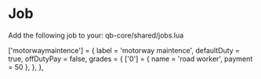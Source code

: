 # Job
Add the following job to your: qb-core/shared/jobs.lua

['motorwaymaintence'] = {
    label = 'motorway maintence',
    defaultDuty = true,
    offDutyPay = false,
    grades = {
        ['0'] = {
            name = 'road worker',
            payment = 50
        },
    },
},


